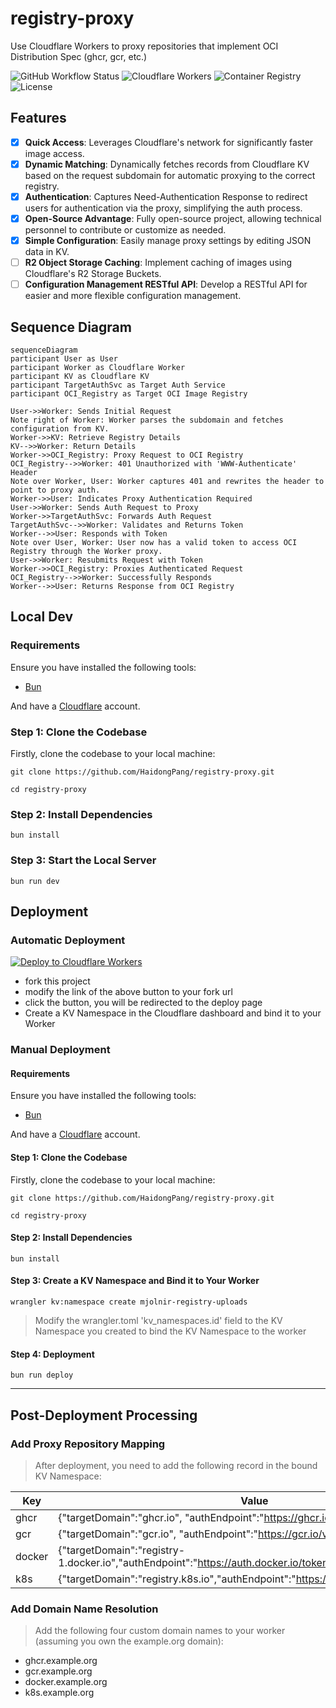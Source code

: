 # registry-proxy
Use Cloudflare Workers to proxy repositories that implement OCI Distribution Spec (ghcr, gcr, etc.)

![GitHub Workflow Status](https://github.com/HaidongPang/registry-proxy/actions/workflows/main.yml/badge.svg)
![Cloudflare Workers](https://img.shields.io/badge/Cloudflare-Workers-f38020)
![Container Registry](https://img.shields.io/badge/Container_Registry-OCI-blue)
![License](https://img.shields.io/github/license/HaidongPang/registry-proxy)
## Features

- [x] **Quick Access**: Leverages Cloudflare's network for significantly faster image access.
- [x] **Dynamic Matching**: Dynamically fetches records from Cloudflare KV based on the request subdomain for automatic proxying to the correct registry.
- [x] **Authentication**: Captures Need-Authentication Response to redirect users for authentication via the proxy, simplifying the auth process.
- [x] **Open-Source Advantage**: Fully open-source project, allowing technical personnel to contribute or customize as needed.
- [x] **Simple Configuration**: Easily manage proxy settings by editing JSON data in KV.
- [ ] **R2 Object Storage Caching**: Implement caching of images using Cloudflare's R2 Storage Buckets.
- [ ] **Configuration Management RESTful API**: Develop a RESTful API for easier and more flexible configuration management.

## Sequence Diagram

```mermaid
sequenceDiagram
participant User as User
participant Worker as Cloudflare Worker
participant KV as Cloudflare KV
participant TargetAuthSvc as Target Auth Service
participant OCI_Registry as Target OCI Image Registry

User->>Worker: Sends Initial Request
Note right of Worker: Worker parses the subdomain and fetches configuration from KV.
Worker->>KV: Retrieve Registry Details
KV-->>Worker: Return Details
Worker->>OCI_Registry: Proxy Request to OCI Registry
OCI_Registry-->>Worker: 401 Unauthorized with 'WWW-Authenticate' Header
Note over Worker, User: Worker captures 401 and rewrites the header to point to proxy auth.
Worker->>User: Indicates Proxy Authentication Required
User->>Worker: Sends Auth Request to Proxy
Worker->>TargetAuthSvc: Forwards Auth Request
TargetAuthSvc-->>Worker: Validates and Returns Token
Worker-->>User: Responds with Token
Note over User, Worker: User now has a valid token to access OCI Registry through the Worker proxy.
User->>Worker: Resubmits Request with Token
Worker->>OCI_Registry: Proxies Authenticated Request
OCI_Registry-->>Worker: Successfully Responds
Worker-->>User: Returns Response from OCI Registry
```

## Local Dev

### Requirements
Ensure you have installed the following tools:
- [Bun](https://bun.sh/)

And have a [Cloudflare](https://www.cloudflare.com/zh-cn/) account.

### Step 1: Clone the Codebase

Firstly, clone the codebase to your local machine:

```shell
git clone https://github.com/HaidongPang/registry-proxy.git

cd registry-proxy
```

### Step 2: Install Dependencies

```shell
bun install
```

### Step 3: Start the Local Server

```shell
bun run dev
```

## Deployment

### Automatic Deployment
[![Deploy to Cloudflare Workers](https://deploy.workers.cloudflare.com/button)](https://deploy.workers.cloudflare.com/?url=https://github.com/HaidongPang/registry-proxy)

- fork this project
- modify the link of the above button to your fork url
- click the button, you will be redirected to the deploy page
- Create a KV Namespace in the Cloudflare dashboard and bind it to your Worker


### Manual Deployment

#### Requirements
Ensure you have installed the following tools:
- [Bun](https://bun.sh/)

And have a [Cloudflare](https://www.cloudflare.com/zh-cn/) account.

#### Step 1: Clone the Codebase

Firstly, clone the codebase to your local machine:

```shell
git clone https://github.com/HaidongPang/registry-proxy.git

cd registry-proxy
```

#### Step 2: Install Dependencies

```shell
bun install
```

#### Step 3: Create a KV Namespace and Bind it to Your Worker

```shell
wrangler kv:namespace create mjolnir-registry-uploads
```

> Modify the wrangler.toml 'kv_namespaces.id' field to the KV Namespace you created to bind the KV Namespace to the worker

#### Step 4: Deployment

```shell
bun run deploy
```

---

## Post-Deployment Processing

### Add Proxy Repository Mapping

> After deployment, you need to add the following record in the bound KV Namespace:

| Key  | Value                                       |
|------|---------------------------------------------|
| ghcr | {"targetDomain":"ghcr.io", "authEndpoint":"https://ghcr.io/token"} |
| gcr  | {"targetDomain":"gcr.io", "authEndpoint":"https://gcr.io/v2/token"} |
| docker | {"targetDomain":"registry-1.docker.io","authEndpoint":"https://auth.docker.io/token"} |
| k8s | {"targetDomain":"registry.k8s.io","authEndpoint":"https://registry.k8s.io/v2/token"} |

### Add Domain Name Resolution

> Add the following four custom domain names to your worker (assuming you own the example.org domain):

- ghcr.example.org
- gcr.example.org
- docker.example.org
- k8s.example.org